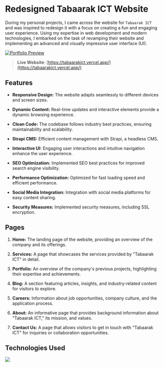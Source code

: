 # Redesigned Tabaarak ICT Website

During my personal projects, I came across the website for `Tabaarak ICT` and was inspired to redesign it with a focus on creating a fun and engaging user experience. Using my expertise in web development and modern technologies, I embarked on the task of revamping their website and implementing an advanced and visually impressive user interface (UI).

[![Portfolio Preview](./public/assets/TABAARAK-ICT%20Thumbnail.svg)](https://tabaarakict.vercel.app/)

> **Live Website**: [https://tabaarakict.vercel.app/](https://tabaarakict.vercel.app/)

## Features

- **Responsive Design:** The website adapts seamlessly to different devices and screen sizes.

- **Dynamic Content:** Real-time updates and interactive elements provide a dynamic browsing experience.

- **Clean Code:** The codebase follows industry best practices, ensuring maintainability and scalability.

- **Strapi CMS:** Efficient content management with Strapi, a headless CMS.

- **Interactive UI:** Engaging user interactions and intuitive navigation enhance the user experience.

- **SEO Optimization:** Implemented SEO best practices for improved search engine visibility.

- **Performance Optimization:** Optimized for fast loading speed and efficient performance.

- **Social Media Integration:** Integration with social media platforms for easy content sharing.

- **Security Measures:** Implemented security measures, including SSL encryption.

## Pages

1. **Home:** The landing page of the website, providing an overview of the company and its offerings.

2. **Services:** A page that showcases the services provided by "Tabaarak ICT" in detail.

3. **Portfolio:** An overview of the company's previous projects, highlighting their expertise and achievements.

4. **Blog:** A section featuring articles, insights, and industry-related content for visitors to explore.

5. **Careers:** Information about job opportunities, company culture, and the application process.

6. **About:** An informative page that provides background information about "Tabaarak ICT," its mission, and values.

7. **Contact Us:** A page that allows visitors to get in touch with "Tabaarak ICT" for inquiries or collaboration opportunities.

## Technologies Used

<img src="https://skillicons.dev/icons?i=next,ts,tailwind,graphql,vercel,cmc&perline=13" />
